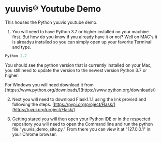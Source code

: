 # yuuvis® Youtube Demo


This houses the Python yuuvis youtube demo.  

1. You will need to have Python 3.7 or higher installed on your machine first. But how do you know if you already have it or not? Well on MAC's it is alreadyu installed so you can simply open up your favorite Terminal and type.
```python --Version
Python 2.7 
```
You should see the python version that is currently installed on your Mac, you still need to update the version to the newest version Python 3.7 or higher.

For Windows you will need download it from [https://www.python.org/downloads/](https://www.python.org/downloads/)

2. Next you will need to download Flask1.1.1 using the link provied and following the steps.  [https://pypi.org/project/Flask/](https://pypi.org/project/Flask/)

3. Getting stared you will then open your Python IDE or in the respected repository you will need to open the Command line and run the python file "yuuvis_demo_site.py." From there you can view it at "127.0.0.1" in your Chrome browser. 



